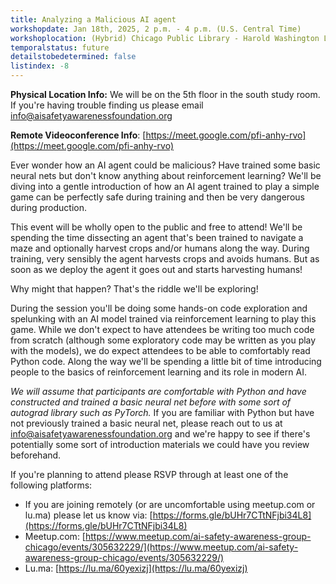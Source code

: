 ```yaml
---
title: Analyzing a Malicious AI agent
workshopdate: Jan 18th, 2025, 2 p.m. - 4 p.m. (U.S. Central Time)
workshoplocation: (Hybrid) Chicago Public Library - Harold Washington Library Center, 400 S State St, Chicago, IL 60605. For remote see description.
temporalstatus: future
detailstobedetermined: false
listindex: -8
---
```


**Physical Location Info:** We will be on the 5th floor in the south study room.
If you're having trouble finding us please email info@aisafetyawarenessfoundation.org

**Remote Videoconference Info**: [https://meet.google.com/pfi-anhy-rvo](https://meet.google.com/pfi-anhy-rvo)

Ever wonder how an AI agent could be malicious? Have trained some basic neural
nets but don't know anything about reinforcement learning? We'll be diving into
a gentle introduction of how an AI agent trained to play a simple game can be
perfectly safe during training and then be very dangerous during production.

This event will be wholly open to the public and free to attend!
We'll be spending the time dissecting an agent that's been trained to navigate a
maze and optionally harvest crops and/or humans along the way. During training,
very sensibly the agent harvests crops and avoids humans. But as soon as we
deploy the agent it goes out and starts harvesting humans!

Why might that happen? That's the riddle we'll be exploring!

During the session you'll be doing some hands-on code exploration and spelunking
with an AI model trained via reinforcement learning to play this game. While we
don't expect to have attendees be writing too much code from scratch (although
some exploratory code may be written as you play with the models), we do expect
attendees to be able to comfortably read Python code. Along the way we'll be
spending a little bit of time introducing people to the basics of reinforcement
learning and its role in modern AI.

*We will assume that participants are comfortable with Python and have
constructed and trained a basic neural net before with some sort of autograd
library such as PyTorch.* If you are familiar with Python but have not
previously trained a basic neural net, please reach out to us at
info@aisafetyawarenessfoundation.org and we're happy to see if there's
potentially some sort of introduction materials we could have you review
beforehand.

If you're planning to attend please RSVP through at least one of the following platforms:

+ If you are joining remotely (or are uncomfortable using meetup.com or lu.ma) please let us know via: [https://forms.gle/bUHr7CTtNFjbi34L8](https://forms.gle/bUHr7CTtNFjbi34L8)
+ Meetup.com: [https://www.meetup.com/ai-safety-awareness-group-chicago/events/305632229/](https://www.meetup.com/ai-safety-awareness-group-chicago/events/305632229/)
+ Lu.ma: [https://lu.ma/60yexizj](https://lu.ma/60yexizj)
